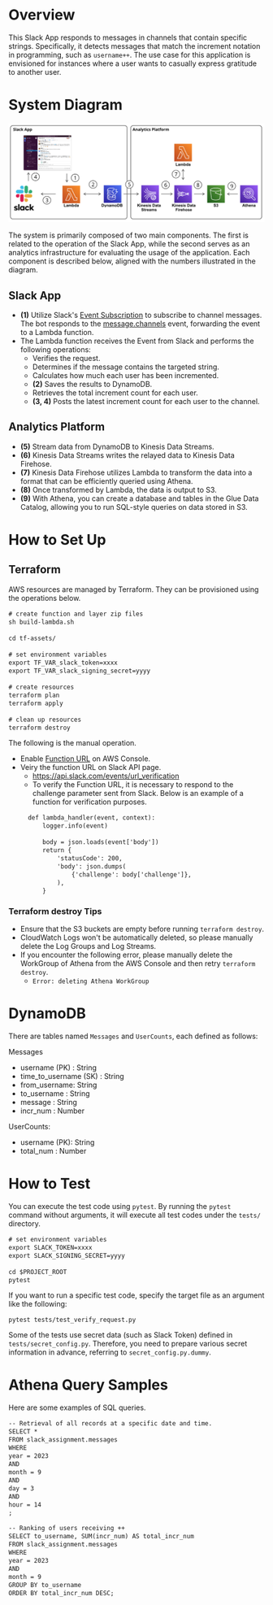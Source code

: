 # Overview

This Slack App responds to messages in channels that contain specific strings. Specifically, it detects messages that match the increment notation in programming, such as `username++`. The use case for this application is envisioned for instances where a user wants to casually express gratitude to another user.


# System Diagram
![architecture](./images/arch-diagram.png)

The system is primarily composed of two main components. The first is related to the operation of the Slack App, while the second serves as an analytics infrastructure for evaluating the usage of the application. Each component is described below, aligned with the numbers illustrated in the diagram.

## Slack App
- **(1)** Utilize Slack's [Event Subscription](https://api.slack.com/apis/connections/events-api) to subscribe to channel messages. The bot responds to the [message.channels](https://api.slack.com/events/message.channels) event, forwarding the event to a Lambda function.
- The Lambda function receives the Event from Slack and performs the following operations:
    - Verifies the request.
    - Determines if the message contains the targeted string.
    - Calculates how much each user has been incremented.
    - **(2)** Saves the results to DynamoDB.
    - Retrieves the total increment count for each user.
    - **(3, 4)** Posts the latest increment count for each user to the channel.

## Analytics Platform
- **(5)** Stream data from DynamoDB to Kinesis Data Streams.
- **(6)** Kinesis Data Streams writes the relayed data to Kinesis Data Firehose.
- **(7)** Kinesis Data Firehose utilizes Lambda to transform the data into a format that can be efficiently queried using Athena.
- **(8)** Once transformed by Lambda, the data is output to S3.
- **(9)** With Athena, you can create a database and tables in the Glue Data Catalog, allowing you to run SQL-style queries on data stored in S3.

# How to Set Up

## Terraform
AWS resources are managed by Terraform. They can be provisioned using the operations below.

```
# create function and layer zip files
sh build-lambda.sh

cd tf-assets/

# set environment variables
export TF_VAR_slack_token=xxxx
export TF_VAR_slack_signing_secret=yyyy

# create resources
terraform plan
terraform apply

# clean up resources
terraform destroy
```

The following is the manual operation.
- Enable [Function URL](https://docs.aws.amazon.com/lambda/latest/dg/lambda-urls.html) on AWS Console.
- Veiry the function URL on Slack API page.
  - https://api.slack.com/events/url_verification
  - To verify the Function URL, it is necessary to respond to the challenge parameter sent from Slack. Below is an example of a function for verification purposes.
  ```
    def lambda_handler(event, context):
        logger.info(event)
        
        body = json.loads(event['body'])
        return {
            'statusCode': 200,
            'body': json.dumps(
                {'challenge': body['challenge']},
            ),
        }
  ```
### Terraform destroy Tips
- Ensure that the S3 buckets are empty before running `terraform destroy`.
- CloudWatch Logs won't be automatically deleted, so please manually delete the Log Groups and Log Streams.
- If you encounter the following error, please manually delete the WorkGroup of Athena from the AWS Console and then retry `terraform destroy`.
   - `Error: deleting Athena WorkGroup`

# DynamoDB
There are tables named `Messages` and `UserCounts`, each defined as follows:

Messages
- username (PK) : String
- time_to_username (SK) : String
- from_username: String
- to_username : String
- message : String
- incr_num : Number

UserCounts:
- username (PK): String
- total_num : Number

# How to Test
You can execute the test code using `pytest`. By running the `pytest` command without arguments, it will execute all test codes under the `tests/` directory.

```
# set environment variables
export SLACK_TOKEN=xxxx
export SLACK_SIGNING_SECRET=yyyy

cd $PROJECT_ROOT
pytest
```

If you want to run a specific test code, specify the target file as an argument like the following:

```
pytest tests/test_verify_request.py
```

Some of the tests use secret data (such as Slack Token) defined in `tests/secret_config.py`. Therefore, you need to prepare various secret information in advance, referring to `secret_config.py.dummy`.


# Athena Query Samples
Here are some examples of SQL queries.

```
-- Retrieval of all records at a specific date and time.
SELECT *
FROM slack_assignment.messages
WHERE
year = 2023
AND
month = 9
AND
day = 3
AND
hour = 14
;
```

```
-- Ranking of users receiving ++
SELECT to_username, SUM(incr_num) AS total_incr_num
FROM slack_assignment.messages
WHERE
year = 2023
AND
month = 9
GROUP BY to_username
ORDER BY total_incr_num DESC;
```